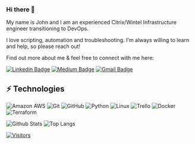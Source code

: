 ### Hi there 👋

My name is John and I am an experienced Citrix/Wintel Infrastructure engineer transitioning to DevOps.

I love scripting, automation and troubleshooting.  I'm always willing to learn and help, so please reach out!
<!-- Introduce yourself and give a brief introduction about yourself here.  Also include what tech you're interested in and what you are currently learning -->

Find out more about me & feel free to connect with me here:

<!-- Replace the fields below with the information requested. Remember to remove the encapsulating <> characters. For spaces in names, use %20 (e.g. Broadus%20Palmer) -->

[![Linkedin Badge](https://img.shields.io/badge/-John%20MacLean-blue?style=flat-square&logo=Linkedin&logoColor=white&link=https://www.linkedin.com/in/johngrantmaclean/)](https://www.linkedin.com/in/johngrantmaclean/)
[![Medium Badge](https://img.shields.io/badge/John%20MacLean-12100E?style=flat-square&logo=medium&logoColor=white&link=[https://medium.com/@johnnymaclean/)](https://medium.com/@johnnymaclean/)
[![Gmail Badge](https://img.shields.io/badge/-jgm.itpro@gmail.com-c14438?style=flat-square&logo=Gmail&logoColor=white&link=mailto:jgm.itpro@gmail.com)](mailto:jgm.itpro@gmail.com)

## ⚡ Technologies

<!-- Check out the Badges folder for more badges -->

![Amazon AWS](https://img.shields.io/badge/Amazon%20AWS-232F3E?style=flat-square&logo=amazon-aws)
![Git](https://img.shields.io/badge/-Git-black?style=flat-square&logo=git)
![GitHub](https://img.shields.io/badge/-GitHub-181717?style=flat-square&logo=github)
![Python](https://img.shields.io/badge/-Python-black?style=flat-square&logo=Python)
![Linux](https://img.shields.io/badge/Linux-FCC624?style=flat-square&logo=linux&logoColor=black)
![Trello](https://img.shields.io/badge/Trello-%23026AA7.svg?style=flat-square&logo=Trello&logoColor=white)
![Docker](https://img.shields.io/badge/docker-%230db7ed.svg?style=for-the-badge&logo=docker&logoColor=white)
![Terraform](https://img.shields.io/badge/terraform-%235835CC.svg?style=for-the-badge&logo=terraform&logoColor=white)

<!-- Replace the fields below with the information requested. Remember to remove the encapsulating <> characters. -->

![Github Stats](https://github-readme-stats.vercel.app/api?username=TopKoda&count_private=true&show_icons=true&include_all_commits=true)
![Top Langs](https://github-readme-stats.vercel.app/api/top-langs/?username=TopKoda&hide=TeX&layout=compact)


[![Visitors](https://api.visitorbadge.io/api/visitors?path=TopKoda%2FTopKoda&label=VISITORS&countColor=%23263759)](https://visitorbadge.io/status?path=TopKoda%2FTopKoda)

